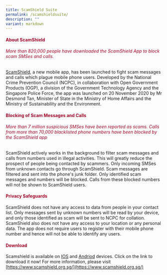 ```yaml
---
title: ScamShield Suite
permalink: /scamshieldsuite/
description: ""
variant: markdown
---
```

#### <font style="color:#a20427">About ScamShield</font>

###### <font style="color:#a20427">More than 820,000 people have downloaded the ScamShield App to block scam SMSes and calls.</font>

[ScamShield](https://www.scamshield.org.sg/), a new mobile app, has been launched to fight scam messages and calls which plague mobile phone users. Developed by the National Crime Prevention Council (NCPC), in collaboration with Open Government Products (OGP), a division of the Government Technology Agency and the Singapore Police Force, the app was launched on 20 November 2020 by Mr Desmond Tan, Minister of State in the Ministry of Home Affairs and the Ministry of Sustainability and the Environment.  

#### <font style="color:#a20427">Blocking of Scam Messages and Calls</font>
###### <font style="color:#a20427">More than 7 million suspicious SMSes have been reported as scams. Calls from more than 70,000 blacklisted phone numbers have been blocked by the ScamShield app</font>

ScamShield actively works in the background to filter scam messages and calls from numbers used in illegal activities. This will greatly reduce the prospect of people being contacted by scammers. Only incoming SMSes from unknown contacts go through ScamShield. Scam messages are filtered and sent into the phone's junk folder. Only identified scam messages and numbers will be blocked. Calls from these blocked numbers will not be shown to ScamShield users.  

#### <font style="color:#a20427">Privacy Safeguards</font>
ScamShield does not have any access to data from people in your contact list. Only messages sent by unknown numbers will be read by your device, and only those identified as scam will be sent to NCPC for collation. ScamShield also does not have any access to your location or any personal data. The app does not require users to register with their mobile phone number and hence will not be able to identify any users.  

#### <font style="color:#a20427">Download</font>
Scamshield is available on [IOS](https://apps.apple.com/sg/app/scamshield/id1497144087) and [Andriod](https://play.google.com/store/apps/details?id=sg.gov.scamshield&amp;hl=en&amp;gl=US&amp;pli=1) devices. Click on the link to download it now! For more information, please visit [https://www.scamshield.org.sg/](https://www.scamshield.org.sg/)